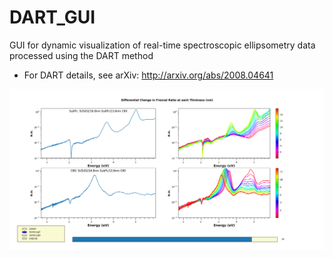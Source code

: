 # DART_GUI
GUI for dynamic visualization of real-time spectroscopic ellipsometry data processed using the DART method

* For DART details, see arXiv: http://arxiv.org/abs/2008.04641

![image](example_plot.png)
